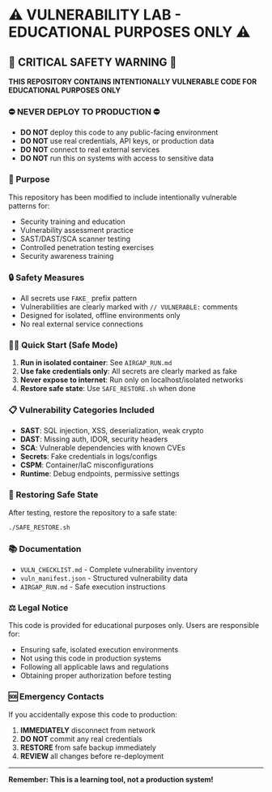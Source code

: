 # ⚠️ VULNERABILITY LAB - EDUCATIONAL PURPOSES ONLY ⚠️

## 🚨 CRITICAL SAFETY WARNING 🚨

**THIS REPOSITORY CONTAINS INTENTIONALLY VULNERABLE CODE FOR EDUCATIONAL PURPOSES ONLY**

### ⛔ NEVER DEPLOY TO PRODUCTION ⛔
- **DO NOT** deploy this code to any public-facing environment
- **DO NOT** use real credentials, API keys, or production data
- **DO NOT** connect to real external services
- **DO NOT** run this on systems with access to sensitive data

### 🎯 Purpose
This repository has been modified to include intentionally vulnerable patterns for:
- Security training and education
- Vulnerability assessment practice
- SAST/DAST/SCA scanner testing
- Controlled penetration testing exercises
- Security awareness training

### 🔒 Safety Measures
- All secrets use `FAKE_` prefix pattern
- Vulnerabilities are clearly marked with `// VULNERABLE:` comments
- Designed for isolated, offline environments only
- No real external service connections

### 🏃‍♂️ Quick Start (Safe Mode)
1. **Run in isolated container**: See `AIRGAP_RUN.md`
2. **Use fake credentials only**: All secrets are clearly marked as fake
3. **Never expose to internet**: Run only on localhost/isolated networks
4. **Restore safe state**: Use `SAFE_RESTORE.sh` when done

### 📋 Vulnerability Categories Included
- **SAST**: SQL injection, XSS, deserialization, weak crypto
- **DAST**: Missing auth, IDOR, security headers
- **SCA**: Vulnerable dependencies with known CVEs
- **Secrets**: Fake credentials in logs/configs
- **CSPM**: Container/IaC misconfigurations
- **Runtime**: Debug endpoints, permissive settings

### 🔄 Restoring Safe State
After testing, restore the repository to a safe state:
```bash
./SAFE_RESTORE.sh
```

### 📚 Documentation
- `VULN_CHECKLIST.md` - Complete vulnerability inventory
- `vuln_manifest.json` - Structured vulnerability data
- `AIRGAP_RUN.md` - Safe execution instructions

### ⚖️ Legal Notice
This code is provided for educational purposes only. Users are responsible for:
- Ensuring safe, isolated execution environments
- Not using this code in production systems
- Following all applicable laws and regulations
- Obtaining proper authorization before testing

### 🆘 Emergency Contacts
If you accidentally expose this code to production:
1. **IMMEDIATELY** disconnect from network
2. **DO NOT** commit any real credentials
3. **RESTORE** from safe backup immediately
4. **REVIEW** all changes before re-deployment

---

**Remember: This is a learning tool, not a production system!**
